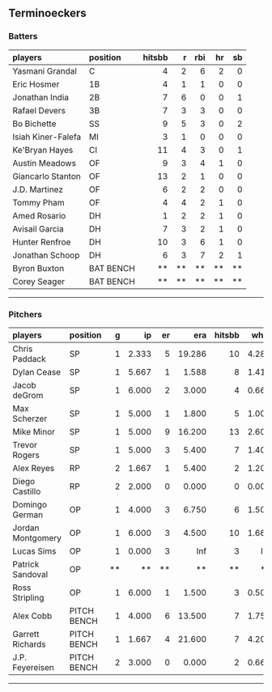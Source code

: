 ## Terminoeckers

### Batters

 
|players            |position  | hitsbb|  r| rbi| hr| sb| 
|:------------------|:---------|------:|--:|---:|--:|--:| 
|Yasmani Grandal    |C         |      4|  2|   6|  2|  0| 
|Eric Hosmer        |1B        |      4|  1|   1|  0|  0| 
|Jonathan India     |2B        |      7|  6|   0|  0|  1| 
|Rafael Devers      |3B        |      7|  3|   3|  0|  0| 
|Bo Bichette        |SS        |      9|  5|   3|  0|  2| 
|Isiah Kiner-Falefa |MI        |      3|  1|   0|  0|  0| 
|Ke'Bryan Hayes     |CI        |     11|  4|   3|  0|  1| 
|Austin Meadows     |OF        |      9|  3|   4|  1|  0| 
|Giancarlo Stanton  |OF        |     13|  2|   1|  0|  0| 
|J.D. Martinez      |OF        |      6|  2|   2|  0|  0| 
|Tommy Pham         |OF        |      4|  4|   2|  1|  0| 
|Amed Rosario       |DH        |      1|  2|   2|  1|  0| 
|Avisail Garcia     |DH        |      7|  3|   2|  1|  0| 
|Hunter Renfroe     |DH        |     10|  3|   6|  1|  0| 
|Jonathan Schoop    |DH        |      6|  3|   7|  2|  1| 
|Byron Buxton       |BAT BENCH |     **| **|  **| **| **| 
|Corey Seager       |BAT BENCH |     **| **|  **| **| **| 


* * *

### Pitchers

 
|players           |position    |  g|    ip| er|    era| hitsbb|  whip| so|  w| sv| 
|:-----------------|:-----------|--:|-----:|--:|------:|------:|-----:|--:|--:|--:| 
|Chris Paddack     |SP          |  1| 2.333|  5| 19.286|     10| 4.286|  2|  0|  0| 
|Dylan Cease       |SP          |  1| 5.667|  1|  1.588|      8| 1.412|  7|  1|  0| 
|Jacob deGrom      |SP          |  1| 6.000|  2|  3.000|      4| 0.667|  5|  0|  0| 
|Max Scherzer      |SP          |  1| 5.000|  1|  1.800|      5| 1.000|  8|  1|  0| 
|Mike Minor        |SP          |  1| 5.000|  9| 16.200|     13| 2.600|  2|  0|  0| 
|Trevor Rogers     |SP          |  1| 5.000|  3|  5.400|      7| 1.400|  6|  0|  0| 
|Alex Reyes        |RP          |  2| 1.667|  1|  5.400|      2| 1.200|  1|  0|  1| 
|Diego Castillo    |RP          |  2| 2.000|  0|  0.000|      0| 0.000|  4|  0|  1| 
|Domingo German    |OP          |  1| 4.000|  3|  6.750|      6| 1.500|  3|  0|  0| 
|Jordan Montgomery |OP          |  1| 6.000|  3|  4.500|     10| 1.667|  5|  0|  0| 
|Lucas Sims        |OP          |  1| 0.000|  3|    Inf|      3|   Inf|  0|  0|  0| 
|Patrick Sandoval  |OP          | **|    **| **|     **|     **|    **| **| **| **| 
|Ross Stripling    |OP          |  1| 6.000|  1|  1.500|      3| 0.500|  7|  0|  0| 
|Alex Cobb         |PITCH BENCH |  1| 4.000|  6| 13.500|      7| 1.750|  3|  0|  0| 
|Garrett Richards  |PITCH BENCH |  1| 1.667|  4| 21.600|      7| 4.200|  0|  0|  0| 
|J.P. Feyereisen   |PITCH BENCH |  2| 3.000|  0|  0.000|      2| 0.667|  2|  1|  0| 


* * *


